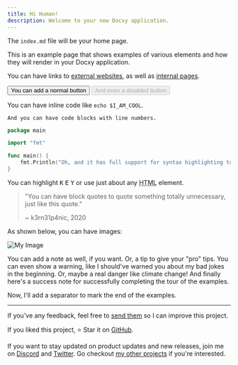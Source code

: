 ```yaml
---
title: Hi Human!
description: Welcome to your new Docxy application.
---
```


The `index.md` file will be your home page.

This is an example page that shows examples of various elements and how they will render in your Docxy application.

You can have links to [external websites](https://traction.one), as well as [internal pages](/some/invalid/page).

<button>You can add a normal button</button>
<button disabled>And even a disabled button</button>

You can have inline code like `echo $I_AM_COOL`.
```
And you can have code blocks with line numbers.
```
```go
package main

import "fmt"

func main() {
    fmt.Println("Oh, and it has full support for syntax highlighting too!")
}
```

You can highlight <kbd>K</kbd> <kbd>E</kbd> <kbd>Y</kbd> or use just about any <abbr title="HyperText Markup Language">HTML</abbr> element.

> "You can have block quotes to quote something totally unnecessary, just like this quote."
>
> ~ k3rn31p4nic, 2020

As shown below, you can have images:

![My Image](https://i.imgur.com/wiO2xIL.png)

<note>
You can add a note as well, if you want.
</note>

<note type="tip">
Or, a tip to give your "pro" tips.
</note>

<note type="warn">
You can even show a warning, like I should've warned you about my bad jokes in the beginning.
</note>

<note type="error">
Or, maybe a real danger like climate change!
</note>

<note type="success">
And finally here's a success note for successfully completing the tour of the examples.
</note>

Now, I'll add a separator to mark the end of the examples.

<hr />

If you've any feedback, feel free to [send them](https://github.com/docxy/docxy/issues) so I can improve this project.

If you liked this project, ⭐ Star it on [GitHub](https://github.com/docxy/docxy).

If you want to stay updated on product updates and new releases, join me on [Discord](https://discord.gg/Z8txJ6a) and [Twitter](https://twitter.com/k3rn31p4nic). Go checkout [my other projects](https://traction.one/works) if you're interested.
